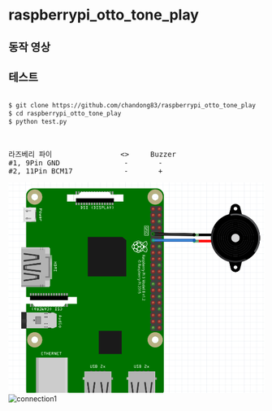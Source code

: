 # raspberrypi_otto_tone_play

## 동작 영상


## 테스트
<pre>
<code>
$ git clone https://github.com/chandong83/raspberrypi_otto_tone_play
$ cd raspberrypi_otto_tone_play
$ python test.py
</code>        
</pre>

##
<pre>
라즈베리 파이                <>     Buzzer
#1, 9Pin GND               -       -
#2, 11Pin BCM17            -       +
</pre>

![connection](./img/image_2.png)
![connection1](./img/image_1.jpg)
